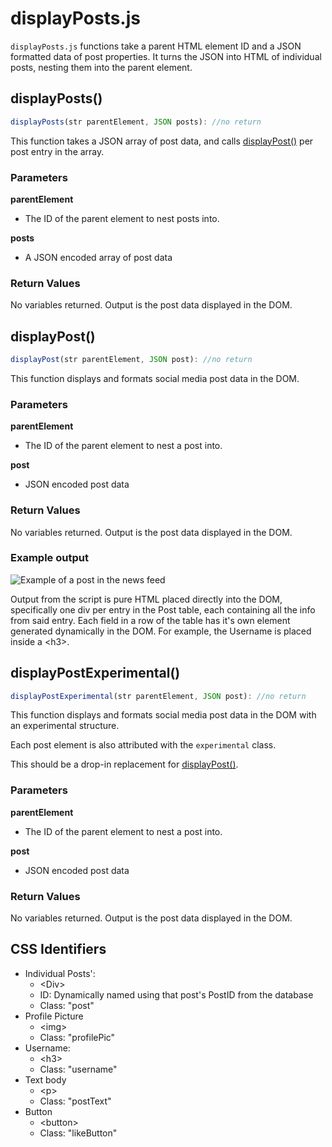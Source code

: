 # displayPosts.js

``displayPosts.js`` functions take a parent HTML element ID and a JSON
formatted data of post properties. It turns the JSON into HTML of individual
posts, nesting them into the parent element.

## displayPosts()

```JavaScript
displayPosts(str parentElement, JSON posts): //no return
```
This function takes a JSON array of post data, and calls
[displayPost()](#displayPost) per post entry in the array.

### Parameters

**parentElement**

- The ID of the parent element to nest posts into.

**posts**

- A JSON encoded array of post data

### Return Values

No variables returned. Output is the post data displayed in the DOM.

## displayPost()

```JavaScript
displayPost(str parentElement, JSON post): //no return
```
This function displays and formats social media post data in the DOM.

### Parameters

**parentElement**

- The ID of the parent element to nest a post into.

**post**

- JSON encoded post data

### Return Values

No variables returned. Output is the post data displayed in the DOM.

### Example output

![Example of a post in the news feed](https://i.imgur.com/oygelOJ.png "Example of post")

Output from the script is pure HTML placed directly into the DOM, specifically 
one div per entry in the Post table, each containing all the info from said 
entry. Each field in a row of the table has it's own element generated 
dynamically in the DOM. For example, the Username is placed inside a \<h3>. 

## displayPostExperimental()

```JavaScript
displayPostExperimental(str parentElement, JSON post): //no return
```
This function displays and formats social media post data in the DOM with an
experimental structure.

Each post element is also attributed with the ``experimental`` class.

This should be a drop-in replacement for [displayPost()](#displayPost).

### Parameters

**parentElement**

- The ID of the parent element to nest a post into.

**post**

- JSON encoded post data

### Return Values

No variables returned. Output is the post data displayed in the DOM.

## CSS Identifiers

- Individual Posts': 
    - \<Div> 
    - ID: Dynamically named using that post's PostID from the database
    - Class: "post"
- Profile Picture
    - \<img>
    - Class: "profilePic"
- Username:
    - \<h3>
    - Class: "username"
- Text body
    - \<p>
    - Class: "postText"
- Button
    - \<button>
    - Class: "likeButton"
